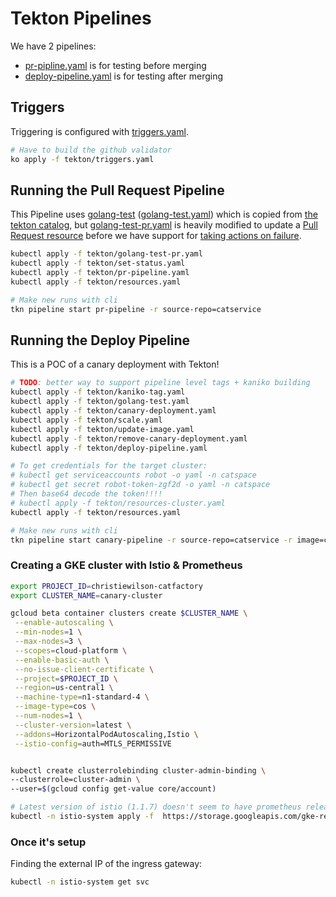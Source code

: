 # Tekton Pipelines

We have 2 pipelines:
* [pr-pipline.yaml](./pr-pipeline.yaml) is for testing before merging
* [deploy-pipeline.yaml](./deploy-pipeline.yaml) is for testing after merging

## Triggers

Triggering is configured with [triggers.yaml](./triggers.yaml).

```bash
# Have to build the github validator
ko apply -f tekton/triggers.yaml
```

## Running the Pull Request Pipeline

This Pipeline uses [golang-test](https://github.com/tektoncd/catalog/tree/master/golang#golang-test) 
([golang-test.yaml](golang-test.yaml))
which is copied from [the tekton catalog](https://github.com/tektoncd/catalog),
but [golang-test-pr.yaml](golang-test-pr.yaml) is heavily modified to update a
[Pull Request resource](https://github.com/tektoncd/pipeline/blob/master/docs/resources.md#pull-request-resource)
before we have support for
[taking actions on failure](https://github.com/tektoncd/pipeline/issues/1376).

```bash
kubectl apply -f tekton/golang-test-pr.yaml
kubectl apply -f tekton/set-status.yaml
kubectl apply -f tekton/pr-pipeline.yaml
kubectl apply -f tekton/resources.yaml

# Make new runs with cli
tkn pipeline start pr-pipeline -r source-repo=catservice
```

## Running the Deploy Pipeline

This is a POC of a canary deployment with Tekton!

```bash
# TODO: better way to support pipeline level tags + kaniko building
kubectl apply -f tekton/kaniko-tag.yaml
kubectl apply -f tekton/golang-test.yaml
kubectl apply -f tekton/canary-deployment.yaml
kubectl apply -f tekton/scale.yaml
kubectl apply -f tekton/update-image.yaml
kubectl apply -f tekton/remove-canary-deployment.yaml
kubectl apply -f tekton/deploy-pipeline.yaml

# To get credentials for the target cluster:
# kubectl get serviceaccounts robot -o yaml -n catspace
# kubectl get secret robot-token-zgf2d -o yaml -n catspace
# Then base64 decode the token!!!!
# kubectl apply -f tekton/resources-cluster.yaml
kubectl apply -f tekton/resources.yaml

# Make new runs with cli
tkn pipeline start canary-pipeline -r source-repo=catservice -r image=christie-catservice-image -r cluster=catservice-cluster -p tag=0.10.0
```


### Creating a GKE cluster with Istio & Prometheus

```bash
export PROJECT_ID=christiewilson-catfactory
export CLUSTER_NAME=canary-cluster

gcloud beta container clusters create $CLUSTER_NAME \
 --enable-autoscaling \
 --min-nodes=1 \
 --max-nodes=3 \
 --scopes=cloud-platform \
 --enable-basic-auth \
 --no-issue-client-certificate \
 --project=$PROJECT_ID \
 --region=us-central1 \
 --machine-type=n1-standard-4 \
 --image-type=cos \
 --num-nodes=1 \
 --cluster-version=latest \
 --addons=HorizontalPodAutoscaling,Istio \
 --istio-config=auth=MTLS_PERMISSIVE


kubectl create clusterrolebinding cluster-admin-binding \
--clusterrole=cluster-admin \
--user=$(gcloud config get-value core/account)

# Latest version of istio (1.1.7) doesn't seem to have prometheus released with it?
kubectl -n istio-system apply -f  https://storage.googleapis.com/gke-release/istio/release/1.0.6-gke.3/patches/install-prometheus.yaml
```

### Once it's setup

Finding the external IP of the ingress gateway:

```bash
kubectl -n istio-system get svc
```

